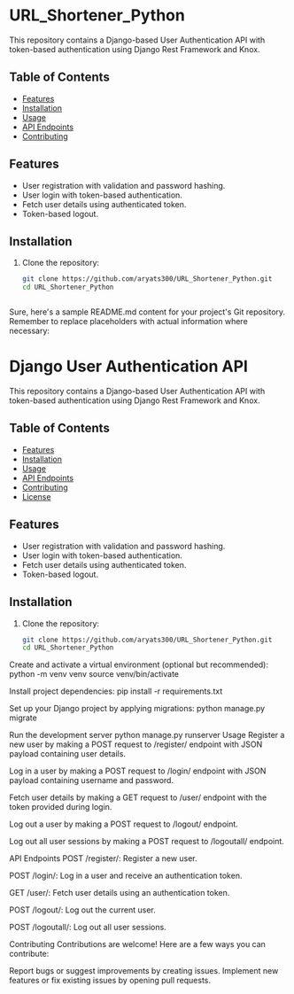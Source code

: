 # URL_Shortener_Python


This repository contains a Django-based User Authentication API with token-based authentication using Django Rest Framework and Knox.

## Table of Contents

- [Features](#features)
- [Installation](#installation)
- [Usage](#usage)
- [API Endpoints](#api-endpoints)
- [Contributing](#contributing)


## Features

- User registration with validation and password hashing.
- User login with token-based authentication.
- Fetch user details using authenticated token.
- Token-based logout.

## Installation

1. Clone the repository:

   ```sh
   git clone https://github.com/aryats300/URL_Shortener_Python.git
   cd URL_Shortener_Python



Sure, here's a sample README.md content for your project's Git repository. Remember to replace placeholders with actual information where necessary:


# Django User Authentication API

This repository contains a Django-based User Authentication API with token-based authentication using Django Rest Framework and Knox.

## Table of Contents

- [Features](#features)
- [Installation](#installation)
- [Usage](#usage)
- [API Endpoints](#api-endpoints)
- [Contributing](#contributing)
- [License](#license)

## Features

- User registration with validation and password hashing.
- User login with token-based authentication.
- Fetch user details using authenticated token.
- Token-based logout.

## Installation

1. Clone the repository:

   ```sh
   git clone https://github.com/aryats300/URL_Shortener_Python.git
   cd URL_Shortener_Python

   
Create and activate a virtual environment (optional but recommended):
python -m venv venv
source venv/bin/activate

Install project dependencies:
pip install -r requirements.txt


Set up your Django project by applying migrations:
python manage.py migrate

Run the development server
python manage.py runserver
Usage
Register a new user by making a POST request to /register/ endpoint with JSON payload containing user details.

Log in a user by making a POST request to /login/ endpoint with JSON payload containing username and password.

Fetch user details by making a GET request to /user/ endpoint with the token provided during login.

Log out a user by making a POST request to /logout/ endpoint.

Log out all user sessions by making a POST request to /logoutall/ endpoint.

API Endpoints
POST /register/: Register a new user.

POST /login/: Log in a user and receive an authentication token.

GET /user/: Fetch user details using an authentication token.

POST /logout/: Log out the current user.

POST /logoutall/: Log out all user sessions.

Contributing
Contributions are welcome! Here are a few ways you can contribute:

Report bugs or suggest improvements by creating issues.
Implement new features or fix existing issues by opening pull requests.



